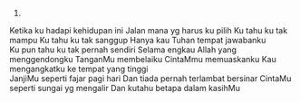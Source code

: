 1.
Ketika ku hadapi kehidupan ini
Jalan mana yg harus ku pilih
Ku tahu ku tak mampu
Ku tahu ku tak sanggup
Hanya kau Tuhan tempat jawabanku
<br>
Ku pun tahu ku tak pernah sendiri
Selama engkau Allah yang menggendongku
TanganMu membelaiku
CintaMmu memuaskanku
Kau mengangkatku ke tempat yang tinggi
<br>
JanjiMu seperti fajar pagi hari
Dan tiada pernah terlambat bersinar
CintaMu seperti sungai yg mengalir
Dan kutahu betapa dalam kasihMu